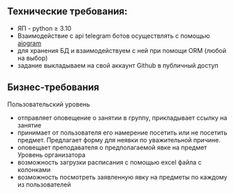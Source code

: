 ## Технические требования:
- ЯП - python ≥ 3.10
- Взаимодействие с api telegram ботов осуществлять с помощью [aiogram](https://github.com/aiogram/aiogram)
- для хранения БД и взаимодействуем с ней при помощи ORM (любой на выбор)
- задание выкладываем на свой аккаунт Github в публичный доступ

## Бизнес-требования
Пользовательский уровень
  - отправляет оповещение о занятии в группу, прикладывает ссылку на занятие
  - принимает от пользователя его намерение посетить или не посетить предмет. Предлагает форму для неявки по уважительной причине.
  - оповещает преподавателя о предполагаемой явке на предмет
Уровень организатора
  - возможность загрузки расписания с помощью excel файла c колонками
 - возможность посмотреть заявленную явку на предметы по каждому из пользователей